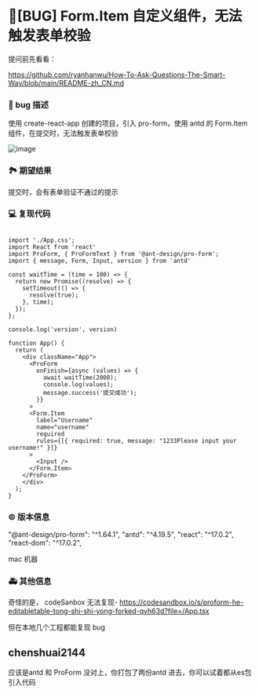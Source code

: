 # 🐛[BUG] Form.Item 自定义组件，无法触发表单校验

提问前先看看：

https://github.com/ryanhanwu/How-To-Ask-Questions-The-Smart-Way/blob/main/README-zh_CN.md

### 🐛 bug 描述

使用 create-react-app 创建的项目，引入 pro-form，使用 antd 的 Form.Item 组件，在提交时，无法触发表单校验

![image](https://user-images.githubusercontent.com/17792166/164953975-80bacd48-58a2-4708-a9c4-953f6fdef9cb.png)

### 🏞 期望结果

提交时，会有表单验证不通过的提示

### 💻 复现代码

```

import './App.css';
import React from 'react'
import ProForm, { ProFormText } from '@ant-design/pro-form';
import { message, Form, Input, version } from 'antd'

const waitTime = (time = 100) => {
  return new Promise((resolve) => {
    setTimeout(() => {
      resolve(true);
    }, time);
  });
};

console.log('version', version)

function App() {
  return (
    <div className="App">
      <ProForm
        onFinish={async (values) => {
          await waitTime(2000);
          console.log(values);
          message.success('提交成功');
        }}
      >
      <Form.Item
        label="Username"
        name="username"
        required
        rules={[{ required: true, message: "1233Please input your username!" }]}
      >
        <Input />
      </Form.Item>
    </ProForm>
    </div>
  );
}
```

### © 版本信息

"@ant-design/pro-form": "^1.64.1",
"antd": "^4.19.5",
"react": "^17.0.2",
"react-dom": "^17.0.2",

mac 机器

### 🚑 其他信息

奇怪的是， codeSanbox 无法复现- https://codesandbox.io/s/proform-he-editabletable-tong-shi-shi-yong-forked-qvh63d?file=/App.tsx

但在本地几个工程都能复现 bug

## chenshuai2144

应该是antd 和 ProForm 没对上，你打包了两份antd 进去，你可以试着都从es包引入代码
